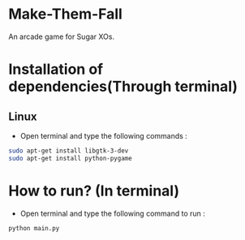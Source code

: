 # Make-Them-Fall
An arcade game for Sugar XOs.

# Installation of dependencies(Through terminal)

## Linux
* Open terminal and type the following commands :
```bash
sudo apt-get install libgtk-3-dev
sudo apt-get install python-pygame
```

# How to run? (In terminal)
* Open terminal and type the following command to run :
```bash
python main.py
```
